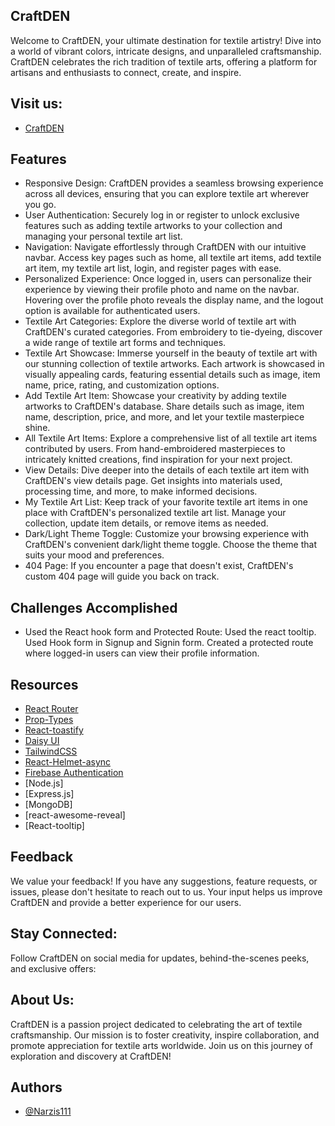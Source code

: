 ## CraftDEN
Welcome to CraftDEN, your ultimate destination for textile artistry! Dive into a world of vibrant colors, intricate designs, and unparalleled craftsmanship. CraftDEN celebrates the rich tradition of textile arts, offering a platform for artisans and enthusiasts to connect, create, and inspire.


## Visit us:
- [CraftDEN](https://assignment-10-project-a5037.web.app)


## Features
- Responsive Design: CraftDEN provides a seamless browsing experience across all devices, ensuring that you can explore textile art wherever you go.
- User Authentication: Securely log in or register to unlock exclusive features such as adding textile artworks to your collection and managing your personal textile art list.
- Navigation: Navigate effortlessly through CraftDEN with our intuitive navbar. Access key pages such as home, all textile art items, add textile art item, my textile art list, login, and register pages with ease.
- Personalized Experience: Once logged in, users can personalize their experience by viewing their profile photo and name on the navbar. Hovering over the profile photo reveals the display name, and the logout option is available for authenticated users.
- Textile Art Categories: Explore the diverse world of textile art with CraftDEN's curated categories. From embroidery to tie-dyeing, discover a wide range of textile art forms and techniques.
- Textile Art Showcase: Immerse yourself in the beauty of textile art with our stunning collection of textile artworks. Each artwork is showcased in visually appealing cards, featuring essential details such as image, item name, price, rating, and customization options.
- Add Textile Art Item: Showcase your creativity by adding textile artworks to CraftDEN's database. Share details such as image, item name, description, price, and more, and let your textile masterpiece shine.
- All Textile Art Items: Explore a comprehensive list of all textile art items contributed by users. From hand-embroidered masterpieces to intricately knitted creations, find inspiration for your next project.
- View Details: Dive deeper into the details of each textile art item with CraftDEN's view details page. Get insights into materials used, processing time, and more, to make informed decisions.
- My Textile Art List: Keep track of your favorite textile art items in one place with CraftDEN's personalized textile art list. Manage your collection, update item details, or remove items as needed.
- Dark/Light Theme Toggle: Customize your browsing experience with CraftDEN's convenient dark/light theme toggle. Choose the theme that suits your mood and preferences.
- 404 Page: If you encounter a page that doesn't exist, CraftDEN's custom 404 page will guide you back on track.

## Challenges Accomplished
- Used the React hook form and Protected Route: Used the react tooltip. Used Hook form in Signup and Signin form. Created a protected route where logged-in users can view their profile information.


## Resources
- [React Router](https://reactrouter.com/en/main/start/tutorial)
- [Prop-Types](https://www.npmjs.com/package/prop-types)
- [React-toastify](https://www.npmjs.com/package/react-toastify)
- [Daisy UI](https://daisyui.com/)
- [TailwindCSS](https://tailwindcss.com/)
- [React-Helmet-async](https://www.npmjs.com/package/react-helmet-async)
- [Firebase Authentication](https://firebase.google.com/)
- [Node.js]
- [Express.js]
- [MongoDB]
- [react-awesome-reveal]
- [React-tooltip]


## Feedback
We value your feedback! If you have any suggestions, feature requests, or issues, please don't hesitate to reach out to us. Your input helps us improve CraftDEN and provide a better experience for our users.

## Stay Connected:
Follow CraftDEN on social media for updates, behind-the-scenes peeks, and exclusive offers:

## About Us:
CraftDEN is a passion project dedicated to celebrating the art of textile craftsmanship. Our mission is to foster creativity, inspire collaboration, and promote appreciation for textile arts worldwide. Join us on this journey of exploration and discovery at CraftDEN!

## Authors
- [@Narzis111](https://www.github.com/Narzis111)

